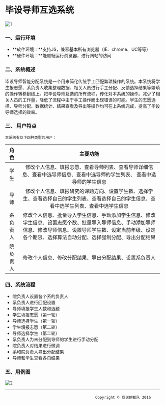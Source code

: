 # 毕设导师互选系统

![1](https://cloud.githubusercontent.com/assets/20432947/21543803/98d53e98-ce04-11e6-8647-5b27ada69f0d.png)

### 一、运行环境

- **软件环境：**支持JS，兼容基本所有浏览器（IE、chrome、UC等等）
- **硬件环境：**能顺畅运行浏览器，进行网站的访问



### 二、系统概述

​         毕设导师智能分配系统是一个用来简化传统手工匹配繁琐操作的系统。本系统将学生报志愿、系负责人收集整理数据、相关人员进行手工分配、反馈选择结果等繁琐的操作转移到线上。把毕设导师互选的所有流程，传化对本系统的操作。减少了相关人员的工作量，降低了流程中由于手工操作而出现错误的可能。学生的志愿选择、导师分配、数据统计、结果查看及导出等操作均可在上系统完成，提高了毕设导师选择的效率。



### 三、 用户特点

  	本系统有以下四种类型的用户：

|  角色  |                   主要功能                   |
| :--: | :--------------------------------------: |
|  学生  | 修改个人信息、填报志愿、查看导师列表、查看导师详细信息、查看中选导师信息、查看中选导师的学生列表、	查看中选导师的学生信息 |
|  导师  | 修改个人信息、填报研究的课题方向、设置学生数、选择学生、查看选择自己的学生列表、查看选择自己的学生信息、查看中选学生列表、查看中选学生信息 |
| 系负责人 | 修改个人信息、批量导入学生信息、手动添加学生信息、修改学生信息、设置志愿个数、批量导入导师信息、手动添加导师信息、修改导师信息、设置导师学生数、设定当前年级、设定各个期限、选择算法自动分配、选择强制分配、导出分配结果 |
| 院负责人 |       修改个人信息、修改分配结果、导出分配结果、设置系负责人        |

  	

### 四、系统流程

- 院负责人设置各个系的负责人
- 系负责人进行匹配设置
- 导师填报学生人数和选题 
- 学生填报志愿（第一轮）
- 导师选择学生（第一轮）
- 学生填报志愿（第二轮）
- 导师选择学生（第二轮）
- 系负责人为未分配到导师的学生进行手动分配 
- 院负责人对结果进行微调 
- 系和院负责人导出分配结果 
- 导师和学生查看各自结果



### 五、用例图

![2](https://cloud.githubusercontent.com/assets/20432947/21543828/c7f42f90-ce04-11e6-912f-4edfdd6866c7.png)

------

                                             Copyright © 我说的都队 2016

